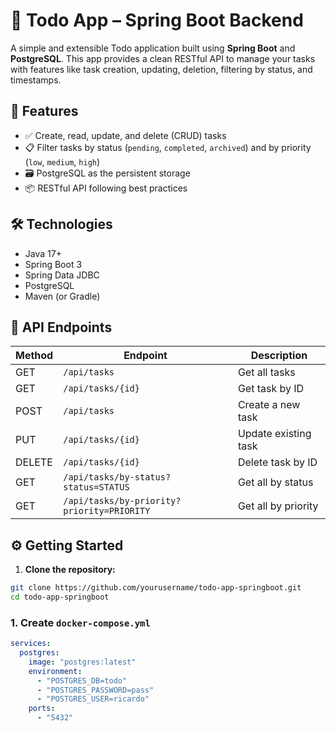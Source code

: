 # 📝 Todo App – Spring Boot Backend

A simple and extensible Todo application built using **Spring Boot** and **PostgreSQL**. This app provides a clean RESTful API to manage your tasks with features like task creation, updating, deletion, filtering by status, and timestamps.

## 🚀 Features

- ✅ Create, read, update, and delete (CRUD) tasks
- 📋 Filter tasks by status (`pending`, `completed`, `archived`) and by priority (`low`, `medium`, `high`)
- 🗃️ PostgreSQL as the persistent storage
- 📦 RESTful API following best practices

## 🛠️ Technologies

- Java 17+
- Spring Boot 3
- Spring Data JDBC
- PostgreSQL
- Maven (or Gradle)

## 🧪 API Endpoints

| Method | Endpoint                                   | Description          |
| ------ | ------------------------------------------ | -------------------- |
| GET    | `/api/tasks`                               | Get all tasks        |
| GET    | `/api/tasks/{id}`                          | Get task by ID       |
| POST   | `/api/tasks`                               | Create a new task    |
| PUT    | `/api/tasks/{id}`                          | Update existing task |
| DELETE | `/api/tasks/{id}`                          | Delete task by ID    |
| GET    | `/api/tasks/by-status?status=STATUS`       | Get all by status    |
| GET    | `/api/tasks/by-priority?priority=PRIORITY` | Get all by priority  |

## ⚙️ Getting Started

1. **Clone the repository:**

```bash
git clone https://github.com/yourusername/todo-app-springboot.git
cd todo-app-springboot
```

### 1. Create `docker-compose.yml`

```yaml
services:
  postgres:
    image: "postgres:latest"
    environment:
      - "POSTGRES_DB=todo"
      - "POSTGRES_PASSWORD=pass"
      - "POSTGRES_USER=ricardo"
    ports:
      - "5432"
```
